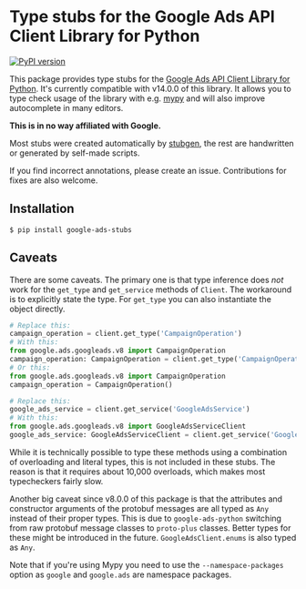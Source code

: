 # Type stubs for the Google Ads API Client Library for Python

[![PyPI version](https://badge.fury.io/py/google-ads-stubs.svg)](https://badge.fury.io/py/google-ads-stubs)

This package provides type stubs for the [Google Ads API Client Library for Python](https://github.com/googleads/google-ads-python). 
It's currently compatible with v14.0.0 of this library. It allows you to type check usage of the library with e.g. [mypy](http://mypy-lang.org/) and will also improve autocomplete in many editors.

**This is in no way affiliated with Google.**

Most stubs were created automatically by [stubgen](https://mypy.readthedocs.io/en/stable/stubgen.html), the rest are handwritten or generated by self-made scripts.

If you find incorrect annotations, please create an issue. Contributions for fixes are also welcome.

## Installation

```
$ pip install google-ads-stubs
```

## Caveats

There are some caveats. The primary one is that type inference does _not_ work for the `get_type` and `get_service`
methods of `Client`. The workaround is to explicitly state the type. For `get_type` you can also instantiate
the object directly.

```python
# Replace this:
campaign_operation = client.get_type('CampaignOperation')
# With this:
from google.ads.googleads.v8 import CampaignOperation
campaign_operation: CampaignOperation = client.get_type('CampaignOperation')
# Or this:
from google.ads.googleads.v8 import CampaignOperation
campaign_operation = CampaignOperation()

# Replace this:
google_ads_service = client.get_service('GoogleAdsService')
# With this:
from google.ads.googleads.v8 import GoogleAdsServiceClient
google_ads_service: GoogleAdsServiceClient = client.get_service('GoogleAdsService')
```

While it is technically possible to type these methods using a combination of overloading and literal types,
this is not included in these stubs. The reason is that it requires about 10,000 overloads, which makes most typecheckers fairly slow.

Another big caveat since v8.0.0 of this package is that the attributes and constructor arguments of the protobuf messages are all typed as `Any` instead of their proper types. This is due to `google-ads-python` switching from raw protobuf message classes to `proto-plus` classes. Better types for these might be introduced in the future. `GoogleAdsClient.enums` is also typed as `Any`.


Note that if you're using Mypy you need to use the `--namespace-packages` option as `google` and `google.ads` are namespace packages.